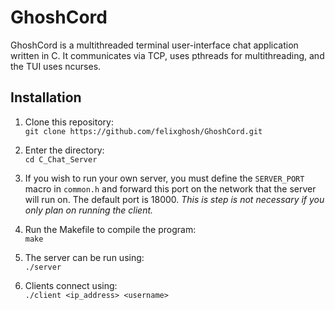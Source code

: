 # GhoshCord

GhoshCord is a multithreaded terminal user-interface chat application written in C. It communicates via TCP, uses pthreads for multithreading, and the TUI uses ncurses.

## Installation

1. Clone this repository:  
`git clone https://github.com/felixghosh/GhoshCord.git`

2. Enter the directory:  
`cd C_Chat_Server`

3. If you wish to run your own server, you must define the `SERVER_PORT` macro in `common.h` and forward this port on the network that the server will run on. The default port is 18000. *This is step is not necessary if you only plan on running the client.*
4. Run the Makefile to compile the program:  
`make`

5. The server can be run using:  
`./server`

6. Clients connect using:  
`./client <ip_address> <username>`
